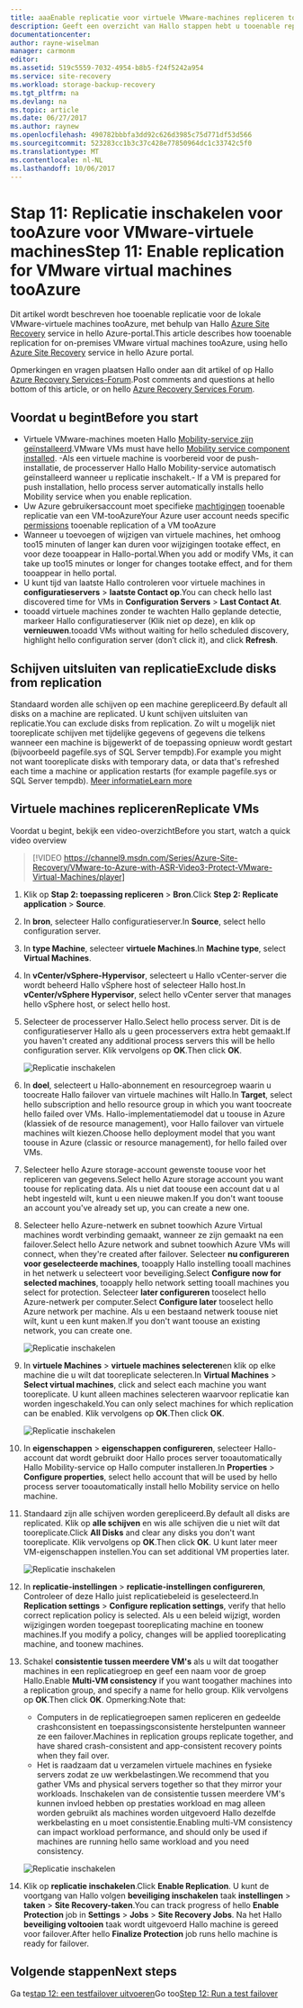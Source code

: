 ```yaml
---
title: aaaEnable replicatie voor virtuele VMware-machines repliceren tooAzure met Azure Site Recovery | Microsoft Docs
description: Geeft een overzicht van Hallo stappen hebt u tooenable replicatie tooAzure voor virtuele VMware-machines met behulp van hello Azure Site Recovery-service
documentationcenter: 
author: rayne-wiselman
manager: carmonm
editor: 
ms.assetid: 519c5559-7032-4954-b8b5-f24f5242a954
ms.service: site-recovery
ms.workload: storage-backup-recovery
ms.tgt_pltfrm: na
ms.devlang: na
ms.topic: article
ms.date: 06/27/2017
ms.author: raynew
ms.openlocfilehash: 490782bbbfa3dd92c626d3985c75d771df53d566
ms.sourcegitcommit: 523283cc1b3c37c428e77850964dc1c33742c5f0
ms.translationtype: MT
ms.contentlocale: nl-NL
ms.lasthandoff: 10/06/2017
---
```

# <a name="step-11-enable-replication-for-vmware-virtual-machines-tooazure"></a><span data-ttu-id="ed686-103">Stap 11: Replicatie inschakelen voor tooAzure voor VMware-virtuele machines</span><span class="sxs-lookup"><span data-stu-id="ed686-103">Step 11: Enable replication for VMware virtual machines tooAzure</span></span>


<span data-ttu-id="ed686-104">Dit artikel wordt beschreven hoe tooenable replicatie voor de lokale VMware-virtuele machines tooAzure, met behulp van Hallo [Azure Site Recovery](site-recovery-overview.md) service in hello Azure-portal.</span><span class="sxs-lookup"><span data-stu-id="ed686-104">This article describes how tooenable replication for on-premises VMware virtual machines tooAzure, using hello [Azure Site Recovery](site-recovery-overview.md) service in hello Azure portal.</span></span>

<span data-ttu-id="ed686-105">Opmerkingen en vragen plaatsen Hallo onder aan dit artikel of op Hallo [Azure Recovery Services-Forum](https://social.msdn.microsoft.com/forums/azure/home?forum=hypervrecovmgr).</span><span class="sxs-lookup"><span data-stu-id="ed686-105">Post comments and questions at hello bottom of this article, or on hello [Azure Recovery Services Forum](https://social.msdn.microsoft.com/forums/azure/home?forum=hypervrecovmgr).</span></span>


## <a name="before-you-start"></a><span data-ttu-id="ed686-106">Voordat u begint</span><span class="sxs-lookup"><span data-stu-id="ed686-106">Before you start</span></span>

- <span data-ttu-id="ed686-107">Virtuele VMware-machines moeten Hallo [Mobility-service zijn geïnstalleerd](vmware-walkthrough-install-mobility.md).</span><span class="sxs-lookup"><span data-stu-id="ed686-107">VMware VMs must have hello [Mobility service component installed](vmware-walkthrough-install-mobility.md).</span></span> <span data-ttu-id="ed686-108">-Als een virtuele machine is voorbereid voor de push-installatie, de processerver Hallo Hallo Mobility-service automatisch geïnstalleerd wanneer u replicatie inschakelt.</span><span class="sxs-lookup"><span data-stu-id="ed686-108">- If a VM is prepared for push installation, hello process server automatically installs hello Mobility service when you enable replication.</span></span>
- <span data-ttu-id="ed686-109">Uw Azure gebruikersaccount moet specifieke [machtigingen](site-recovery-role-based-linked-access-control.md#permissions-required-to-enable-replication-for-new-virtual-machines) tooenable replicatie van een VM-tooAzure</span><span class="sxs-lookup"><span data-stu-id="ed686-109">Your Azure user account needs specific [permissions](site-recovery-role-based-linked-access-control.md#permissions-required-to-enable-replication-for-new-virtual-machines) tooenable replication of a VM tooAzure</span></span>
- <span data-ttu-id="ed686-110">Wanneer u toevoegen of wijzigen van virtuele machines, het omhoog too15 minuten of langer kan duren voor wijzigingen tootake effect, en voor deze tooappear in Hallo-portal.</span><span class="sxs-lookup"><span data-stu-id="ed686-110">When you add or modify VMs, it can take up too15 minutes or longer for changes tootake effect, and for them tooappear in hello portal.</span></span>
- <span data-ttu-id="ed686-111">U kunt tijd van laatste Hallo controleren voor virtuele machines in **configuratieservers** > **laatste Contact op**.</span><span class="sxs-lookup"><span data-stu-id="ed686-111">You can check hello last discovered time for VMs in **Configuration Servers** > **Last Contact At**.</span></span>
- <span data-ttu-id="ed686-112">tooadd virtuele machines zonder te wachten Hallo geplande detectie, markeer Hallo configuratieserver (Klik niet op deze), en klik op **vernieuwen**.</span><span class="sxs-lookup"><span data-stu-id="ed686-112">tooadd VMs without waiting for hello scheduled discovery, highlight hello configuration server (don’t click it), and click **Refresh**.</span></span>



## <a name="exclude-disks-from-replication"></a><span data-ttu-id="ed686-113">Schijven uitsluiten van replicatie</span><span class="sxs-lookup"><span data-stu-id="ed686-113">Exclude disks from replication</span></span>

<span data-ttu-id="ed686-114">Standaard worden alle schijven op een machine gerepliceerd.</span><span class="sxs-lookup"><span data-stu-id="ed686-114">By default all disks on a machine are replicated.</span></span> <span data-ttu-id="ed686-115">U kunt schijven uitsluiten van replicatie.</span><span class="sxs-lookup"><span data-stu-id="ed686-115">You can exclude disks from replication.</span></span> <span data-ttu-id="ed686-116">Zo wilt u mogelijk niet tooreplicate schijven met tijdelijke gegevens of gegevens die telkens wanneer een machine is bijgewerkt of de toepassing opnieuw wordt gestart (bijvoorbeeld pagefile.sys of SQL Server tempdb).</span><span class="sxs-lookup"><span data-stu-id="ed686-116">For example you might not want tooreplicate disks with temporary data, or data that's refreshed each time a machine or application restarts (for example pagefile.sys or SQL Server tempdb).</span></span> [<span data-ttu-id="ed686-117">Meer informatie</span><span class="sxs-lookup"><span data-stu-id="ed686-117">Learn more</span></span>](site-recovery-exclude-disk.md)

## <a name="replicate-vms"></a><span data-ttu-id="ed686-118">Virtuele machines repliceren</span><span class="sxs-lookup"><span data-stu-id="ed686-118">Replicate VMs</span></span>

<span data-ttu-id="ed686-119">Voordat u begint, bekijk een video-overzicht</span><span class="sxs-lookup"><span data-stu-id="ed686-119">Before you start, watch a quick video overview</span></span>

>[!VIDEO https://channel9.msdn.com/Series/Azure-Site-Recovery/VMware-to-Azure-with-ASR-Video3-Protect-VMware-Virtual-Machines/player]

1. <span data-ttu-id="ed686-120">Klik op **Stap 2: toepassing repliceren** > **Bron**.</span><span class="sxs-lookup"><span data-stu-id="ed686-120">Click **Step 2: Replicate application** > **Source**.</span></span>
2. <span data-ttu-id="ed686-121">In **bron**, selecteer Hallo configuratieserver.</span><span class="sxs-lookup"><span data-stu-id="ed686-121">In **Source**, select hello configuration server.</span></span>
3. <span data-ttu-id="ed686-122">In **type Machine**, selecteer **virtuele Machines**.</span><span class="sxs-lookup"><span data-stu-id="ed686-122">In **Machine type**, select **Virtual Machines**.</span></span>
4. <span data-ttu-id="ed686-123">In **vCenter/vSphere-Hypervisor**, selecteert u Hallo vCenter-server die wordt beheerd Hallo vSphere host of selecteer Hallo host.</span><span class="sxs-lookup"><span data-stu-id="ed686-123">In **vCenter/vSphere Hypervisor**, select hello vCenter server that manages hello vSphere host, or select hello host.</span></span>
5. <span data-ttu-id="ed686-124">Selecteer de processerver Hallo.</span><span class="sxs-lookup"><span data-stu-id="ed686-124">Select hello process server.</span></span> <span data-ttu-id="ed686-125">Dit is de configuratieserver Hallo als u geen processervers extra hebt gemaakt.</span><span class="sxs-lookup"><span data-stu-id="ed686-125">If you haven't created any additional process servers this will be hello configuration server.</span></span> <span data-ttu-id="ed686-126">Klik vervolgens op **OK**.</span><span class="sxs-lookup"><span data-stu-id="ed686-126">Then click **OK**.</span></span>

    ![Replicatie inschakelen](./media/vmware-walkthrough-enable-replication/enable-replication2.png)

6. <span data-ttu-id="ed686-128">In **doel**, selecteert u Hallo-abonnement en resourcegroep waarin u toocreate Hallo failover van virtuele machines wilt Hallo.</span><span class="sxs-lookup"><span data-stu-id="ed686-128">In **Target**, select hello subscription and hello resource group in which you want toocreate hello failed over VMs.</span></span> <span data-ttu-id="ed686-129">Hallo-implementatiemodel dat u toouse in Azure (klassiek of de resource management), voor Hallo failover van virtuele machines wilt kiezen.</span><span class="sxs-lookup"><span data-stu-id="ed686-129">Choose hello deployment model that you want toouse in Azure (classic or resource management), for hello failed over VMs.</span></span>


7. <span data-ttu-id="ed686-130">Selecteer hello Azure storage-account gewenste toouse voor het repliceren van gegevens.</span><span class="sxs-lookup"><span data-stu-id="ed686-130">Select hello Azure storage account you want toouse for replicating data.</span></span> <span data-ttu-id="ed686-131">Als u niet dat toouse een account dat u al hebt ingesteld wilt, kunt u een nieuwe maken.</span><span class="sxs-lookup"><span data-stu-id="ed686-131">If you don't want toouse an account you've already set up, you can create a new one.</span></span>

8. <span data-ttu-id="ed686-132">Selecteer hello Azure-netwerk en subnet toowhich Azure Virtual machines wordt verbinding gemaakt, wanneer ze zijn gemaakt na een failover.</span><span class="sxs-lookup"><span data-stu-id="ed686-132">Select hello Azure network and subnet toowhich Azure VMs will connect, when they're created after failover.</span></span> <span data-ttu-id="ed686-133">Selecteer **nu configureren voor geselecteerde machines**, tooapply Hallo instelling tooall machines in het netwerk u selecteert voor beveiliging.</span><span class="sxs-lookup"><span data-stu-id="ed686-133">Select **Configure now for selected machines**, tooapply hello network setting tooall machines you select for protection.</span></span> <span data-ttu-id="ed686-134">Selecteer **later configureren** tooselect hello Azure-netwerk per computer.</span><span class="sxs-lookup"><span data-stu-id="ed686-134">Select **Configure later** tooselect hello Azure network per machine.</span></span> <span data-ttu-id="ed686-135">Als u een bestaand netwerk toouse niet wilt, kunt u een kunt maken.</span><span class="sxs-lookup"><span data-stu-id="ed686-135">If you don't want toouse an existing network, you can create one.</span></span>

    ![Replicatie inschakelen](./media/vmware-walkthrough-enable-replication/enable-rep3.png)
9. <span data-ttu-id="ed686-137">In **virtuele Machines** > **virtuele machines selecteren**en klik op elke machine die u wilt dat tooreplicate selecteren.</span><span class="sxs-lookup"><span data-stu-id="ed686-137">In **Virtual Machines** > **Select virtual machines**, click and select each machine you want tooreplicate.</span></span> <span data-ttu-id="ed686-138">U kunt alleen machines selecteren waarvoor replicatie kan worden ingeschakeld.</span><span class="sxs-lookup"><span data-stu-id="ed686-138">You can only select machines for which replication can be enabled.</span></span> <span data-ttu-id="ed686-139">Klik vervolgens op **OK**.</span><span class="sxs-lookup"><span data-stu-id="ed686-139">Then click **OK**.</span></span>

    ![Replicatie inschakelen](./media/vmware-walkthrough-enable-replication/enable-replication5.png)
10. <span data-ttu-id="ed686-141">In **eigenschappen** > **eigenschappen configureren**, selecteer Hallo-account dat wordt gebruikt door Hallo proces server tooautomatically Hallo Mobility-service op Hallo computer installeren.</span><span class="sxs-lookup"><span data-stu-id="ed686-141">In **Properties** > **Configure properties**, select hello account that will be used by hello process server tooautomatically install hello Mobility service on hello machine.</span></span>
11. <span data-ttu-id="ed686-142">Standaard zijn alle schijven worden gerepliceerd.</span><span class="sxs-lookup"><span data-stu-id="ed686-142">By default all disks are replicated.</span></span> <span data-ttu-id="ed686-143">Klik op **alle schijven** en wis alle schijven die u niet wilt dat tooreplicate.</span><span class="sxs-lookup"><span data-stu-id="ed686-143">Click **All Disks** and clear any disks you don't want tooreplicate.</span></span> <span data-ttu-id="ed686-144">Klik vervolgens op **OK**.</span><span class="sxs-lookup"><span data-stu-id="ed686-144">Then click **OK**.</span></span> <span data-ttu-id="ed686-145">U kunt later meer VM-eigenschappen instellen.</span><span class="sxs-lookup"><span data-stu-id="ed686-145">You can set additional VM properties later.</span></span>

    ![Replicatie inschakelen](./media/vmware-walkthrough-enable-replication/enable-replication6.png)
11. <span data-ttu-id="ed686-147">In **replicatie-instellingen** > **replicatie-instellingen configureren**, Controleer of deze Hallo juist replicatiebeleid is geselecteerd.</span><span class="sxs-lookup"><span data-stu-id="ed686-147">In **Replication settings** > **Configure replication settings**, verify that hello correct replication policy is selected.</span></span> <span data-ttu-id="ed686-148">Als u een beleid wijzigt, worden wijzigingen worden toegepast tooreplicating machine en toonew machines.</span><span class="sxs-lookup"><span data-stu-id="ed686-148">If you modify a policy, changes will be applied tooreplicating machine, and toonew machines.</span></span>
12. <span data-ttu-id="ed686-149">Schakel **consistentie tussen meerdere VM's** als u wilt dat toogather machines in een replicatiegroep en geef een naam voor de groep Hallo.</span><span class="sxs-lookup"><span data-stu-id="ed686-149">Enable **Multi-VM consistency** if you want toogather machines into a replication group, and specify a name for hello group.</span></span> <span data-ttu-id="ed686-150">Klik vervolgens op **OK**.</span><span class="sxs-lookup"><span data-stu-id="ed686-150">Then click **OK**.</span></span> <span data-ttu-id="ed686-151">Opmerking:</span><span class="sxs-lookup"><span data-stu-id="ed686-151">Note that:</span></span>

    * <span data-ttu-id="ed686-152">Computers in de replicatiegroepen samen repliceren en gedeelde crashconsistent en toepassingsconsistente herstelpunten wanneer ze een failover.</span><span class="sxs-lookup"><span data-stu-id="ed686-152">Machines in replication groups replicate together, and have shared crash-consistent and app-consistent recovery points when they fail over.</span></span>
    * <span data-ttu-id="ed686-153">Het is raadzaam dat u verzamelen virtuele machines en fysieke servers zodat ze uw werkbelastingen.</span><span class="sxs-lookup"><span data-stu-id="ed686-153">We recommend that you gather VMs and physical servers together so that they mirror your workloads.</span></span> <span data-ttu-id="ed686-154">Inschakelen van de consistentie tussen meerdere VM's kunnen invloed hebben op prestaties workload en mag alleen worden gebruikt als machines worden uitgevoerd Hallo dezelfde werkbelasting en u moet consistentie.</span><span class="sxs-lookup"><span data-stu-id="ed686-154">Enabling multi-VM consistency can impact workload performance, and should only be used if machines are running hello same workload and you need consistency.</span></span>

    ![Replicatie inschakelen](./media/vmware-walkthrough-enable-replication/enable-replication7.png)
13. <span data-ttu-id="ed686-156">Klik op **replicatie inschakelen**.</span><span class="sxs-lookup"><span data-stu-id="ed686-156">Click **Enable Replication**.</span></span> <span data-ttu-id="ed686-157">U kunt de voortgang van Hallo volgen **beveiliging inschakelen** taak **instellingen** > **taken** > **Site Recovery-taken**.</span><span class="sxs-lookup"><span data-stu-id="ed686-157">You can track progress of hello **Enable Protection** job in **Settings** > **Jobs** > **Site Recovery Jobs**.</span></span> <span data-ttu-id="ed686-158">Na het Hallo **beveiliging voltooien** taak wordt uitgevoerd Hallo machine is gereed voor failover.</span><span class="sxs-lookup"><span data-stu-id="ed686-158">After hello **Finalize Protection** job runs hello machine is ready for failover.</span></span>

## <a name="next-steps"></a><span data-ttu-id="ed686-159">Volgende stappen</span><span class="sxs-lookup"><span data-stu-id="ed686-159">Next steps</span></span>

<span data-ttu-id="ed686-160">Ga te[stap 12: een testfailover uitvoeren](vmware-walkthrough-test-failover.md)</span><span class="sxs-lookup"><span data-stu-id="ed686-160">Go too[Step 12: Run a test failover](vmware-walkthrough-test-failover.md)</span></span>
